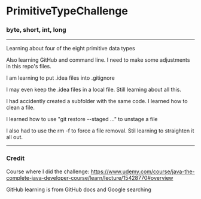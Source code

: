 # PrimitiveTypeChallenge
### byte, short, int, long 
---
Learning about four of the eight primitive data types

Also learning GitHub and command line. I need to make some adjustments in this repo's files. 

I am learning to put .idea files into .gitignore

I may even keep the .idea files in a local file. Still learning about all this.

I had accidently created a subfolder with the same code. I learned how to clean a file.

I learned how to use "git restore --staged <file>..." to unstage a file

I also had to use the rm -f to force a file removal. Stil learning to straighten it all out.

---
### Credit

Course where I did the challenge: 
https://www.udemy.com/course/java-the-complete-java-developer-course/learn/lecture/15428770#overview

GitHub learning is from GitHub docs and Google searching

